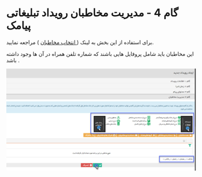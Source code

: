 # گام 4 -  مدیریت مخاطبان رویداد تبلیغاتی پیامک 

برای استفاده از این بخش به لینک ([ انتخاب مخاطبان](https://github.com/1stco/PayamGostarDocs/blob/master/Help/Marketing/moshtarak-abzar/gam%20se/select-Audience.md) ) مراجعه نمایید.


این مخاطبان باید شامل پروفایل هایی باشند که شماره تلفن همراه در آن ها وجود داشته باشد .

![](advertising-sendingeventsms-fourthstep.png)



